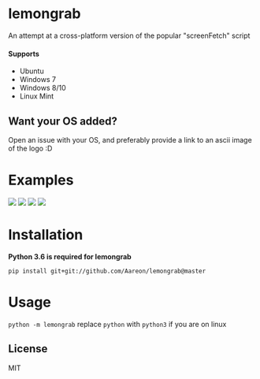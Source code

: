 # lemongrab
An attempt at a cross-platform version of the popular "screenFetch" script

#### Supports
* Ubuntu
* Windows 7
* Windows 8/10
* Linux Mint

## Want your OS added?
Open an issue with your OS, and preferably provide a link to an ascii image of the logo :D

# Examples

![](https://cdn.discordapp.com/attachments/300089166002388992/306991086134624259/unknown.png)
![](https://cdn.discordapp.com/attachments/300089166002388992/306991507410386954/unknown.png)
![](https://cdn.discordapp.com/attachments/204621105720328193/307021635695673344/unknown.png)
![](https://cdn.discordapp.com/attachments/238691918836531202/307239662622081024/unknown.png)

# Installation
**Python 3.6 is required for lemongrab**
```
pip install git+git://github.com/Aareon/lemongrab@master
```

# Usage
`python -m lemongrab`
replace `python` with `python3` if you are on linux

License
----

MIT
